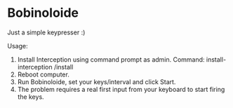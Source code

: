 # Bobinoloide
Just a simple keypresser :)

Usage:
1. Install Interception using command prompt as admin. Command: install-interception /install
2. Reboot computer.
3. Run Bobinoloide, set your keys/interval and click Start.
4. The problem requires a real first input from your keyboard to start firing the keys.
